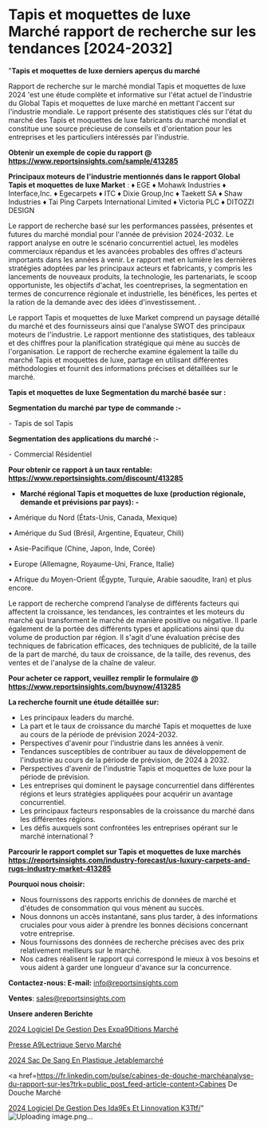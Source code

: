 # Tapis et moquettes de luxe Marché rapport de recherche sur les tendances [2024-2032]

"<strong>Tapis et moquettes de luxe derniers aperçus du marché</strong>

Rapport de recherche sur le marché mondial Tapis et moquettes de luxe 2024 'est une étude complète et informative sur l'état actuel de l'industrie du Global Tapis et moquettes de luxe marché en mettant l'accent sur l'industrie mondiale. Le rapport présente des statistiques clés sur l'état du marché des Tapis et moquettes de luxe fabricants du marché mondial et constitue une source précieuse de conseils et d'orientation pour les entreprises et les particuliers intéressés par l'industrie.

<strong>Obtenir un exemple de copie du rapport @ <a href=https://www.reportsinsights.com/sample/413285>https://www.reportsinsights.com/sample/413285</a></strong>

<strong>Principaux moteurs de l'industrie mentionnés dans le rapport Global Tapis et moquettes de luxe Market</strong> :
♦ EGE
♦ Mohawk Industries
♦ Interface,Inc.
♦ Egecarpets
♦ ITC
♦ Dixie Group,Inc
♦ Taekett SA
♦ Shaw Industries
♦ Tai Ping Carpets International Limited
♦ Victoria PLC
♦ DITOZZI DESIGN

Le rapport de recherche basé sur les performances passées, présentes et futures du marché mondial pour l'année de prévision 2024-2032. Le rapport analyse en outre le scénario concurrentiel actuel, les modèles commerciaux répandus et les avancées probables des offres d'acteurs importants dans les années à venir. Le rapport met en lumière les dernières stratégies adoptées par les principaux acteurs et fabricants, y compris les lancements de nouveaux produits, la technologie, les partenariats, le scoop opportuniste, les objectifs d'achat, les coentreprises, la segmentation en termes de concurrence régionale et industrielle, les bénéfices, les pertes et la ration de la demande avec des idées d'investissement. .

Le rapport Tapis et moquettes de luxe Market comprend un paysage détaillé du marché et des fournisseurs ainsi que l'analyse SWOT des principaux moteurs de l'industrie. Le rapport mentionne des statistiques, des tableaux et des chiffres pour la planification stratégique qui mène au succès de l'organisation. Le rapport de recherche examine également la taille du marché Tapis et moquettes de luxe, partage en utilisant différentes méthodologies et fournit des informations précises et détaillées sur le marché.

<strong>Tapis et moquettes de luxe Segmentation du marché basée sur :</strong>

<strong>Segmentation du marché par type de commande :-</strong>

⁃ Tapis de sol
Tapis

<strong>Segmentation des applications du marché :-</strong>

⁃ Commercial
Résidentiel

<strong>Pour obtenir ce rapport à un taux rentable: <a href=https://www.reportsinsights.com/discount/413285>https://www.reportsinsights.com/discount/413285</a></strong>
<ul>
  <li><strong>Marché régional Tapis et moquettes de luxe (production régionale, demande et prévisions par pays): -</strong></li>
</ul>
• Amérique du Nord (États-Unis, Canada, Mexique)

• Amérique du Sud (Brésil, Argentine, Equateur, Chili)

• Asie-Pacifique (Chine, Japon, Inde, Corée)

• Europe (Allemagne, Royaume-Uni, France, Italie)

• Afrique du Moyen-Orient (Égypte, Turquie, Arabie saoudite, Iran) et plus encore.

Le rapport de recherche comprend l’analyse de différents facteurs qui affectent la croissance, les tendances, les contraintes et les moteurs du marché qui transforment le marché de manière positive ou négative. Il parle également de la portée des différents types et applications ainsi que du volume de production par région. Il s'agit d'une évaluation précise des techniques de fabrication efficaces, des techniques de publicité, de la taille de la part de marché, du taux de croissance, de la taille, des revenus, des ventes et de l'analyse de la chaîne de valeur.

<strong>Pour acheter ce rapport, veuillez remplir le formulaire @   <a href=https://www.reportsinsights.com/buynow/413285>https://www.reportsinsights.com/buynow/413285</a></strong>

<strong>La recherche fournit une étude détaillée sur:</strong>
<ul>
  <li>Les principaux leaders du marché.</li>
  <li>La part et le taux de croissance du marché Tapis et moquettes de luxe au cours de la période de prévision 2024-2032.</li>
  <li>Perspectives d'avenir pour l'industrie dans les années à venir.</li>
  <li>Tendances susceptibles de contribuer au taux de développement de l'industrie au cours de la période de prévision, de 2024 à 2032.</li>
  <li>Perspectives d'avenir de l'industrie Tapis et moquettes de luxe pour la période de prévision.</li>
  <li>Les entreprises qui dominent le paysage concurrentiel dans différentes régions et leurs stratégies appliquées pour acquérir un avantage concurrentiel.</li>
  <li>Les principaux facteurs responsables de la croissance du marché dans les différentes régions.</li>
  <li>Les défis auxquels sont confrontées les entreprises opérant sur le marché international ?</li>
</ul>

<strong>Parcourir le rapport complet sur Tapis et moquettes de luxe marchés <a href=https://reportsinsights.com/industry-forecast/us-luxury-carpets-and-rugs-industry-market-413285>https://reportsinsights.com/industry-forecast/us-luxury-carpets-and-rugs-industry-market-413285</a></strong>

<strong>Pourquoi nous choisir:</strong>
<ul>
  <li>Nous fournissons des rapports enrichis de données de marché et d'études de consommation qui vous mènent au succès.</li>
  <li>Nous donnons un accès instantané, sans plus tarder, à des informations cruciales pour vous aider à prendre les bonnes décisions concernant votre entreprise.</li>
  <li>Nous fournissons des données de recherche précises avec des prix relativement meilleurs sur le marché.</li>
  <li>Nos cadres réalisent le rapport qui correspond le mieux à vos besoins et vous aident à garder une longueur d'avance sur la concurrence.</li>
</ul>
<strong>Contactez-nous:
</strong><strong>E-mail:</strong> <a href=mailto:info@reportsinsights.com>info@reportsinsights.com</a>

<strong>Ventes</strong>: <a href=mailto:sales@reportsinsights.com>sales@reportsinsights.com</a>

<strong>Unsere anderen Berichte</strong>

<a href=https://www.linkedin.com/pulse/2024-logiciel-de-gestion-des-exp%C3%A9ditions-march%C3%A9-cjxnc/>2024 Logiciel De Gestion Des Expa9Ditions Marché</a>

<a href=https://www.linkedin.com/pulse/presse-%C3%A9lectrique-servo-march%C3%A9-2024-part-croissance-c0exc/>Presse A9Lectrique Servo Marché</a>

<a href=https://www.linkedin.com/pulse/2024-sac-de-sang-en-plastique-jetablemarché-analyse-9gd2c/>2024 Sac De Sang En Plastique Jetablemarché</a>

<a href=https://fr.linkedin.com/pulse/cabines-de-douche-marchéanalyse-du-rapport-sur-les?trk=public_post_feed-article-content>Cabines De Douche Marché</a>

<a href=https://www.linkedin.com/pulse/2024-logiciel-de-gestion-des-id%C3%A9es-et-linnovation-k3ttf/>2024 Logiciel De Gestion Des Ida9Es Et Linnovation K3Ttf/</a>"
![Uploading image.png…]()
